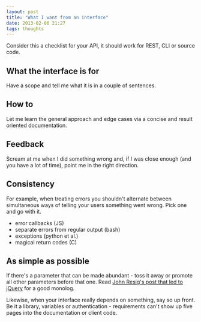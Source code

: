 ```yaml
---
layout: post
title: "What I want from an interface"
date: 2013-02-06 21:27
tags: thoughts
---
```


Consider this a checklist for your API, it should work for REST, CLI or source code.

## What the interface is for
Have a scope and tell me what it is in a couple of sentences.

## How to
Let me learn the general approach and edge cases via a concise and result oriented documentation.

## Feedback
Scream at me when I did something wrong and, if I was close enough (and you have a lot of time), point me in the right direction.

## Consistency
For example, when treating errors you shouldn't alternate between simultaneous ways of telling your users something went wrong. Pick one and go with it.

- error callbacks (JS)
- separate errors from regular output (bash)
- exceptions (python et al.)
- magical return codes (C)

## As simple as possible
If there's a parameter that can be made abundant - toss it away or
promote all other parameters before that one. Read [John Resig's post that led to
jQuery](http://ejohn.org/blog/selectors-in-javascript/) for a good monolog.

Likewise, when your interface really depends on something, say so up front. Be it a
library, variables or authentication - requirements can't show up five pages
into the documentation or client code.
